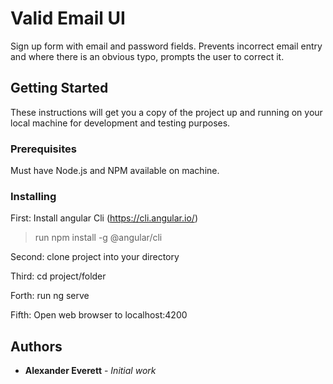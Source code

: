# Valid Email UI

Sign up form with email and password fields. Prevents incorrect email entry and where there is an obvious typo, prompts the user to correct it.

## Getting Started

These instructions will get you a copy of the project up and running on your local machine for development and testing purposes.

### Prerequisites

Must have Node.js and NPM available on machine.

### Installing


First: Install angular Cli (https://cli.angular.io/)

> run npm install -g @angular/cli

Second: clone project into your directory

Third: cd project/folder

Forth: run ng serve

Fifth: Open web browser to localhost:4200




## Authors

* **Alexander Everett** - *Initial work*



